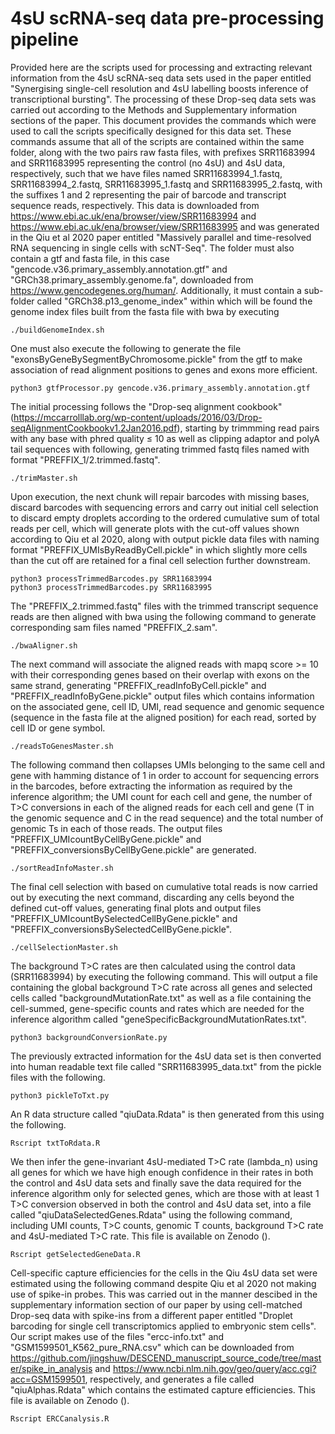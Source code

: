 # 4sU scRNA-seq data pre-processing pipeline

Provided here are the scripts used for processing and extracting relevant information from the 4sU scRNA-seq data sets used in the paper entitled "Synergising single-cell resolution and 4sU labelling boosts inference of transcriptional bursting". The processing of these Drop-seq data sets was carried out according to the Methods and Supplementary information sections of the paper. This document provides the commands which were used to call the scripts specifically designed for this data set. These commands assume that all of the scripts are contained within the same folder, along with the two pairs raw fasta files, with prefixes SRR11683994 and SRR11683995 representing the control (no 4sU) and 4sU data, respectively, such that we have files named SRR11683994_1.fastq, SRR11683994_2.fastq, SRR11683995_1.fastq and SRR11683995_2.fastq, with the suffixes 1 and 2 representing the pair of barcode and transcript sequence reads, respectively. This data is downloaded from https://www.ebi.ac.uk/ena/browser/view/SRR11683994 and https://www.ebi.ac.uk/ena/browser/view/SRR11683995 and was generated in the Qiu et al 2020 paper entitled "Massively parallel and time-resolved RNA sequencing in single cells with scNT-Seq". The folder must also contain a gtf and fasta file, in this case "gencode.v36.primary_assembly.annotation.gtf" and "GRCh38.primary_assembly.genome.fa", downloaded from https://www.gencodegenes.org/human/. Additionally, it must contain a sub-folder called "GRCh38.p13_genome_index" within which will be found the genome index files built from the fasta file with bwa by executing

``` {eval=F, echo=T}
./buildGenomeIndex.sh
```

One must also execute the following to generate the file "exonsByGeneBySegmentByChromosome.pickle" from the gtf to make association of read alignment positions to genes and exons more efficient.

``` {eval=F, echo=T}
python3 gtfProcessor.py gencode.v36.primary_assembly.annotation.gtf
```

The initial processing follows the "Drop-seq alignment cookbook" (https://mccarrolllab.org/wp-content/uploads/2016/03/Drop-seqAlignmentCookbookv1.2Jan2016.pdf), starting by trimmming read pairs with any base with phred quality ≤ 10 as well as clipping adaptor and polyA tail sequences with following, generating trimmed fastq files named with format "PREFFIX_1/2.trimmed.fastq".

``` {eval=F, echo=T}
./trimMaster.sh
```

Upon execution, the next chunk will repair barcodes with missing bases, discard barcodes with sequencing errors and carry out initial cell selection to discard empty droplets according to the ordered cumulative sum of total reads per cell, which will generate plots with the cut-off values shown according to Qiu et al 2020, along with output pickle data files with naming format "PREFFIX_UMIsByReadByCell.pickle" in which slightly more cells than the cut off are retained for a final cell selection further downstream.

``` {eval=F, echo=T}
python3 processTrimmedBarcodes.py SRR11683994
python3 processTrimmedBarcodes.py SRR11683995
```

The "PREFFIX_2.trimmed.fastq" files with the trimmed transcript sequence reads are then aligned with bwa using the following command to generate corresponding sam files named "PREFFIX_2.sam".

``` {eval=F, echo=T}
./bwaAligner.sh
```

The next command will associate the aligned reads with mapq score >= 10 with their corresponding genes based on their overlap with exons on the same strand, generating "PREFFIX_readInfoByCell.pickle" and "PREFFIX_readInfoByGene.pickle" output files which contains information on the associated gene, cell ID, UMI, read sequence and genomic sequence (sequence in the fasta file at the aligned position) for each read, sorted by cell ID or gene symbol.

``` {eval=F, echo=T}
./readsToGenesMaster.sh
```

The following command then collapses UMIs belonging to the same cell and gene with hamming distance of 1 in order to account for sequencing errors in the barcodes, before extracting the information as required by the inference algorithm; the UMI count for each cell and gene, the number of T>C conversions in each of the aligned reads for each cell and gene (T in the genomic sequence and C in the read sequence) and the total number of genomic Ts in each of those reads. The output files "PREFFIX_UMIcountByCellByGene.pickle" and "PREFFIX_conversionsByCellByGene.pickle" are generated.

``` {eval=F, echo=T}
./sortReadInfoMaster.sh
```

The final cell selection with based on cumulative total reads is now carried out by executing the next command, discarding any cells beyond the defined cut-off values, generating final plots and output files "PREFFIX_UMIcountBySelectedCellByGene.pickle" and "PREFFIX_conversionsBySelectedCellByGene.pickle".

``` {eval=F, echo=T}
./cellSelectionMaster.sh
```

The background T>C rates are then calculated using the control data (SRR11683994) by executing the following command. This will output a file containing the global background T>C rate across all genes and selected cells called "backgroundMutationRate.txt" as well as a file containing the cell-summed, gene-specific counts and rates which are needed for the inference algorithm called "geneSpecificBackgroundMutationRates.txt".

``` {eval=F, echo=T}
python3 backgroundConversionRate.py
```

The previously extracted information for the 4sU data set is then converted into human readable text file called "SRR11683995_data.txt" from the pickle files with the following.

``` {eval=F, echo=T}
python3 pickleToTxt.py
```

An R data structure called "qiuData.Rdata" is then generated from this using the following.

``` {eval=F, echo=T}
Rscript txtToRdata.R
```

We then infer the gene-invariant 4sU-mediated T>C rate (lambda_n) using all genes for which we have high enough confidence in their rates in both the control and 4sU data sets and finally save the data required for the inference algorithm only for selected genes, which are those with at least 1 T>C conversion observed in both the control and 4sU data set, into a file called "qiuDataSelectedGenes.Rdata" using the following command, including UMI counts, T>C counts, genomic T counts, background T>C rate and 4sU-mediated T>C rate. This file is available on Zenodo ().

``` {eval=F, echo=T}
Rscript getSelectedGeneData.R
```

Cell-specific capture efficiencies for the cells in the Qiu 4sU data set were estimated using the following command despite Qiu et al 2020 not making use of spike-in probes. This was carried out in the manner descibed in the supplementary information section of our paper by using cell-matched Drop-seq data with spike-ins from a different paper entitled "Droplet barcoding for single cell transcriptomics applied to embryonic stem cells". Our script makes use of the files "ercc-info.txt" and "GSM1599501_K562_pure_RNA.csv" which can be downloaded from https://github.com/jingshuw/DESCEND_manuscript_source_code/tree/master/spike_in_analysis and https://www.ncbi.nlm.nih.gov/geo/query/acc.cgi?acc=GSM1599501, respectively, and generates a file called "qiuAlphas.Rdata" which contains the estimated capture efficiencies. This file is available on Zenodo ().

``` {eval=F, echo=T}
Rscript ERCCanalysis.R
```